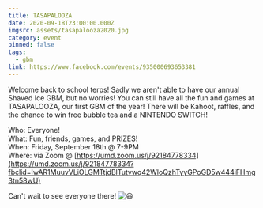 ```yaml
---
title: TASAPALOOZA
date: 2020-09-18T23:00:00.000Z
imgsrc: assets/tasapalooza2020.jpg
category: event
pinned: false
tags:
  - gbm
link: https://www.facebook.com/events/935000693653381
---
```

Welcome back to school terps! Sadly we aren't able to have our annual Shaved Ice GBM, but no worries! You can still have all the fun and games at TASAPALOOZA, our first GBM of the year! There will be Kahoot, raffles, and the chance to win free bubble tea and a NINTENDO SWITCH!



Who: Everyone!\
What: Fun, friends, games, and PRIZES!\
When: Friday, September 18th @ 7-9PM\
Where: via Zoom @ [https://umd.zoom.us/j/92184778334](https://umd.zoom.us/j/92184778334?fbclid=IwAR1MuuvVLiOLGMTtjdBlTutvwq42WloQzhTyyGPoGD5w444iFHmg3tn58wU)



Can't wait to see everyone there! ![😃](https://static.xx.fbcdn.net/images/emoji.php/v9/t51/1/16/1f603.png)